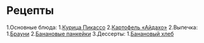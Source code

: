 # Рецепты

1.Основные блюда:
	1.[Курица Пикассо](chicken.md)
	2.[Картофель «Айдахо»](potato.md)
2.Выпечка:
	1.[Брауни](brownie.md)
	2.[Банановые панкейки](pancake.md)
3.Дессерты:
	1.[Банановый хлеб](bread.md)





